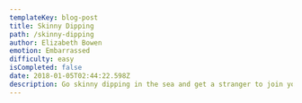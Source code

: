 ```yaml
---
templateKey: blog-post
title: Skinny Dipping
path: /skinny-dipping
author: Elizabeth Bowen
emotion: Embarrassed
difficulty: easy
isCompleted: false
date: 2018-01-05T02:44:22.598Z
description: Go skinny dipping in the sea and get a stranger to join you!
---
```

